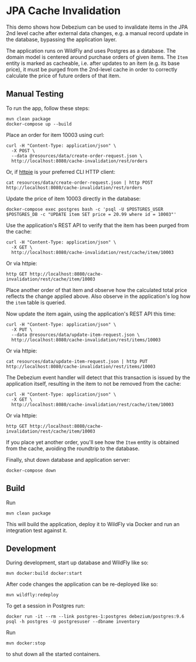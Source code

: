 # JPA Cache Invalidation

This demo shows how Debezium can be used to invalidate items in the JPA 2nd level cache after external data changes,
e.g. a manual record update in the database, bypassing the application layer.

The application runs on WildFly and uses Postgres as a database.
The domain model is centered around purchase orders of given items.
The `Item` entity is marked as cacheable, i.e. after updates to an item (e.g. its base price),
it must be purged from the 2nd-level cache in order to correctly calculate the price of future orders of that item.

## Manual Testing

To run the app, follow these steps:

    mvn clean package
    docker-compose up --build

Place an order for item 10003 using curl:

    curl -H "Content-Type: application/json" \
      -X POST \
      --data @resources/data/create-order-request.json \
      http://localhost:8080/cache-invalidation/rest/orders

Or, if [httpie](https://httpie.org/) is your preferred CLI HTTP client:

    cat resources/data/create-order-request.json | http POST http://localhost:8080/cache-invalidation/rest/orders

Update the price of item 10003 directly in the database:

    docker-compose exec postgres bash -c 'psql -U $POSTGRES_USER $POSTGRES_DB -c "UPDATE item SET price = 20.99 where id = 10003"'

Use the application's REST API to verify that the item has been purged from the cache:

    curl -H "Content-Type: application/json" \
      -X GET \
      http://localhost:8080/cache-invalidation/rest/cache/item/10003

Or via httpie:

    http GET http://localhost:8080/cache-invalidation/rest/cache/item/10003

Place another order of that item and observe how the calculated total price reflects the change applied above.
Also observe in the application's log how the `item` table is queried.

Now update the item again, using the application's REST API this time:

    curl -H "Content-Type: application/json" \
      -X PUT \
      --data @resources/data/update-item-request.json \
      http://localhost:8080/cache-invalidation/rest/items/10003

Or via httpie:

    cat resources/data/update-item-request.json | http PUT http://localhost:8080/cache-invalidation/rest/items/10003

The Debezium event handler will detect that this transaction is issued by the application itself, resulting in the item to not be removed from the cache:

    curl -H "Content-Type: application/json" \
      -X GET \
      http://localhost:8080/cache-invalidation/rest/cache/item/10003

Or via httpie:

    http GET http://localhost:8080/cache-invalidation/rest/cache/item/10003

If you place yet another order, you'll see how the `Item` entity is obtained from the cache, avoiding the roundtrip to the database.

Finally, shut down database and application server:

    docker-compose down

## Build

Run

    mvn clean package

This will build the application, deploy it to WildFly via Docker and run an integration test against it.

## Development

During development, start up database and WildFly like so:

    mvn docker:build docker:start

After code changes the application can be re-deployed like so:

    mvn wildfly:redeploy

To get a session in Postgres run:

    docker run -it --rm --link postgres-1:postgres debezium/postgres:9.6 psql -h postgres -U postgresuser --dbname inventory

Run

    mvn docker:stop

to shut down all the started containers.
